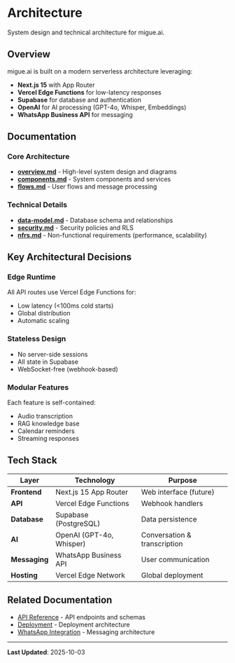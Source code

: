 # Architecture

System design and technical architecture for migue.ai.

## Overview

migue.ai is built on a modern serverless architecture leveraging:
- **Next.js 15** with App Router
- **Vercel Edge Functions** for low-latency responses
- **Supabase** for database and authentication
- **OpenAI** for AI processing (GPT-4o, Whisper, Embeddings)
- **WhatsApp Business API** for messaging

## Documentation

### Core Architecture
- **[overview.md](./overview.md)** - High-level system design and diagrams
- **[components.md](./components.md)** - System components and services
- **[flows.md](./flows.md)** - User flows and message processing

### Technical Details
- **[data-model.md](./data-model.md)** - Database schema and relationships
- **[security.md](./security.md)** - Security policies and RLS
- **[nfrs.md](./nfrs.md)** - Non-functional requirements (performance, scalability)

## Key Architectural Decisions

### Edge Runtime
All API routes use Vercel Edge Functions for:
- Low latency (<100ms cold starts)
- Global distribution
- Automatic scaling

### Stateless Design
- No server-side sessions
- All state in Supabase
- WebSocket-free (webhook-based)

### Modular Features
Each feature is self-contained:
- Audio transcription
- RAG knowledge base
- Calendar reminders
- Streaming responses

## Tech Stack

| Layer | Technology | Purpose |
|-------|------------|---------|
| **Frontend** | Next.js 15 App Router | Web interface (future) |
| **API** | Vercel Edge Functions | Webhook handlers |
| **Database** | Supabase (PostgreSQL) | Data persistence |
| **AI** | OpenAI (GPT-4o, Whisper) | Conversation & transcription |
| **Messaging** | WhatsApp Business API | User communication |
| **Hosting** | Vercel Edge Network | Global deployment |

## Related Documentation

- [API Reference](../03-api-reference/README.md) - API endpoints and schemas
- [Deployment](../05-deployment/README.md) - Deployment architecture
- [WhatsApp Integration](../06-whatsapp/README.md) - Messaging architecture

---

**Last Updated**: 2025-10-03
